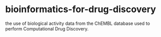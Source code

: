 # bioinformatics-for-drug-discovery
the use of  biological activity data from the ChEMBL database used to perform Computational Drug Discovery. 
